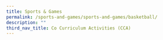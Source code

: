 ```yaml
---
title: Sports & Games
permalink: /sports-and-games/sports-and-games/basketball/
description: ""
third_nav_title: Co Curriculum Activities (CCA)
---
```

